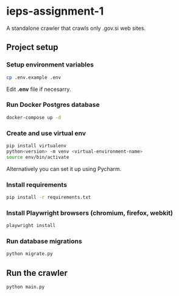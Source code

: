 # ieps-assignment-1
A standalone crawler that crawls only .gov.si web sites. 

## Project setup

### Setup environment variables
```bash
cp .env.example .env
```
Edit **.env** file if necesarry.

### Run Docker Postgres database

```bash
docker-compose up -d
```

### Create and use virtual env
```bash
pip install virtualenv
python<version> -m venv <virtual-environment-name>
source env/bin/activate
```

Alternatively you can set it up using Pycharm.
### Install requirements

```bash
pip install -r requirements.txt
```

### Install Playwright browsers (chromium, firefox, webkit)
```bash
playwright install
```

### Run database migrations
```bash
python migrate.py
```

## Run the crawler
```bash
python main.py
```
